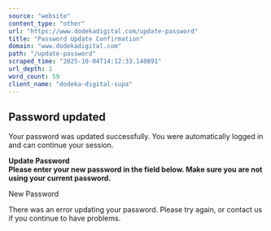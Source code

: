 ```yaml
---
source: "website"
content_type: "other"
url: "https://www.dodekadigital.com/update-password"
title: "Password Update Confirmation"
domain: "www.dodekadigital.com"
path: "/update-password"
scraped_time: "2025-10-04T14:12:33.140891"
url_depth: 1
word_count: 59
client_name: "dodeka-digital-supa"
---
```


## Password updated

Your password was updated successfully. You were automatically logged in and can continue your session.

**Update Password**  
**Please enter your new password in the field below. Make sure you are not using your current password.**  

New Password

There was an error updating your password. Please try again, or contact us if you continue to have problems.
